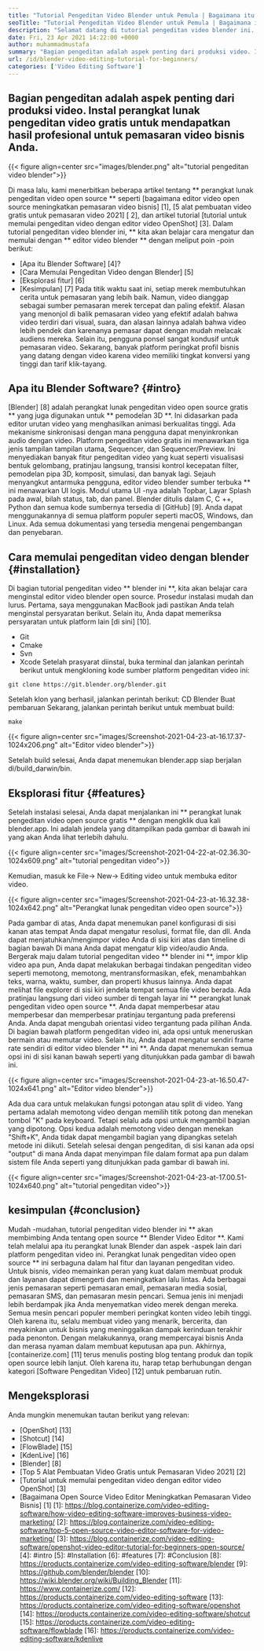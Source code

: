 ```yaml
---
title: "Tutorial Pengeditan Video Blender untuk Pemula | Bagaimana itu bekerja" 
seoTitle: "Tutorial Pengeditan Video Blender untuk Pemula | Bagaimana itu bekerja" 
description: "Selamat datang di tutorial pengeditan video blender ini. Blender adalah open-source, menawarkan efek, animasi, filter, pratinjau langsung, dan dukungan untuk menambahkan gambar." 
date: Fri, 23 Apr 2021 14:22:00 +0000
author: muhammadmustafa
summary: "Bagian pengeditan adalah aspek penting dari produksi video. Instal perangkat lunak pengeditan video gratis untuk mendapatkan hasil profesional untuk pemasaran video bisnis Anda." 
url: /id/blender-video-editing-tutorial-for-beginners/
categories: ['Video Editing Software']
---
```


## Bagian pengeditan adalah aspek penting dari produksi video. Instal perangkat lunak pengeditan video gratis untuk mendapatkan hasil profesional untuk pemasaran video bisnis Anda.

{{< figure align=center src="images/blender.png" alt="tutorial pengeditan video blender">}}

Di masa lalu, kami menerbitkan beberapa artikel tentang ** perangkat lunak pengeditan video open source ** seperti [bagaimana editor video open source meningkatkan pemasaran video bisnis] [1], [5 alat pembuatan video gratis untuk pemasaran video 2021] [ 2], dan artikel tutorial [tutorial untuk memulai pengeditan video dengan editor video OpenShot] [3]. Dalam tutorial pengeditan video blender ini, ** kita akan belajar cara mengatur dan memulai dengan ** editor video blender ** dengan meliput poin -poin berikut:
  * [Apa itu Blender Software] [4]?
  * [Cara Memulai Pengeditan Video dengan Blender] [5]
  * [Eksplorasi fitur] [6]
  * [Kesimpulan] [7]
Pada titik waktu saat ini, setiap merek membutuhkan cerita untuk pemasaran yang lebih baik. Namun, video dianggap sebagai sumber pemasaran merek tercepat dan paling efektif. Alasan yang menonjol di balik pemasaran video yang efektif adalah bahwa video terdiri dari visual, suara, dan alasan lainnya adalah bahwa video lebih pendek dan karenanya pemasar dapat dengan mudah melacak audiens mereka. Selain itu, pengguna ponsel sangat kondusif untuk pemasaran video. Sekarang, banyak platform peringkat profil bisnis yang datang dengan video karena video memiliki tingkat konversi yang tinggi dan tarif klik-tayang.

## Apa itu Blender Software? {#intro}
[Blender] [8] adalah perangkat lunak pengeditan video open source gratis ** yang juga digunakan untuk ** pemodelan 3D **. Ini didasarkan pada editor urutan video yang menghasilkan animasi berkualitas tinggi. Ada mekanisme sinkronisasi dengan mana pengguna dapat menyinkronkan audio dengan video. Platform pengeditan video gratis ini menawarkan tiga jenis tampilan tampilan utama, Sequencer, dan Sequencer/Preview. Ini menyediakan banyak fitur pengeditan video yang kuat seperti visualisasi bentuk gelombang, pratinjau langsung, transisi kontrol kecepatan filter, pemodelan pipa 3D, komposit, simulasi, dan banyak lagi.
Sejauh menyangkut antarmuka pengguna, editor video blender sumber terbuka ** ini menawarkan UI logis. Modul utama UI -nya adalah Topbar, Layar Splash pada awal, bilah status, tab, dan panel. Blender ditulis dalam C, C ++, Python dan semua kode sumbernya tersedia di [GitHub] [9]. Anda dapat menggunakannya di semua platform populer seperti macOS, Windows, dan Linux. Ada semua dokumentasi yang tersedia mengenai pengembangan dan penyebaran.

## Cara memulai pengeditan video dengan blender {#installation}
Di bagian tutorial pengeditan video ** blender ini **, kita akan belajar cara menginstal editor video blender open source. Prosedur instalasi mudah dan lurus. Pertama, saya menggunakan MacBook jadi pastikan Anda telah menginstal persyaratan berikut. Selain itu, Anda dapat memeriksa persyaratan untuk platform lain [di sini] [10].
  * Git
  * Cmake
  * Svn
  * Xcode
Setelah prasyarat diinstal, buka terminal dan jalankan perintah berikut untuk mengkloning kode sumber platform pengeditan video ini:
```
git clone https://git.blender.org/blender.git
```
Setelah klon yang berhasil, jalankan perintah berikut:
CD Blender
Buat pembaruan
Sekarang, jalankan perintah berikut untuk membuat build:
```
make
```

{{< figure align=center src="images/Screenshot-2021-04-23-at-16.17.37-1024x206.png" alt="Editor video blender">}}

Setelah build selesai, Anda dapat menemukan blender.app siap berjalan di/build_darwin/bin.

## Eksplorasi fitur {#features}
Setelah instalasi selesai, Anda dapat menjalankan ini ** perangkat lunak pengeditan video open source gratis ** dengan mengklik dua kali blender.app. Ini adalah jendela yang ditampilkan pada gambar di bawah ini yang akan Anda lihat terlebih dahulu.

{{< figure align=center src="images/Screenshot-2021-04-22-at-02.36.30-1024x609.png" alt="tutorial pengeditan video">}}

Kemudian, masuk ke File-> New-> Editing video untuk membuka editor video.

{{< figure align=center src="images/Screenshot-2021-04-23-at-16.32.38-1024x642.png" alt="Perangkat lunak pengeditan video open source">}}

Pada gambar di atas, Anda dapat menemukan panel konfigurasi di sisi kanan atas tempat Anda dapat mengatur resolusi, format file, dan dll. Anda dapat menjatuhkan/mengimpor video Anda di sisi kiri atas dan timeline di bagian bawah Di mana Anda dapat mengatur klip video/audio Anda.
Bergerak maju dalam tutorial pengeditan video ** blender ini **, impor klip video apa pun, Anda dapat melakukan berbagai tindakan pengeditan video seperti memotong, memotong, mentransformasikan, efek, menambahkan teks, warna, waktu, sumber, dan properti khusus lainnya. Anda dapat melihat file explorer di sisi kiri jendela tempat semua file video berada. Ada pratinjau langsung dari video sumber di tengah layar ini ** perangkat lunak pengeditan video open source **. Anda dapat memperbesar atau memperbesar dan memperbesar pratinjau tergantung pada preferensi Anda. Anda dapat mengubah orientasi video tergantung pada pilihan Anda. Di bagian bawah platform pengeditan video ini, ada opsi untuk meneruskan bermain atau memutar video. Selain itu, Anda dapat mengatur sendiri frame rate sendiri di editor video blender ** ini **. Anda dapat menemukan semua opsi ini di sisi kanan bawah seperti yang ditunjukkan pada gambar di bawah ini.

{{< figure align=center src="images/Screenshot-2021-04-23-at-16.50.47-1024x641.png" alt="Editor video blender">}}

Ada dua cara untuk melakukan fungsi potongan atau split di video. Yang pertama adalah memotong video dengan memilih titik potong dan menekan tombol "K" pada keyboard. Tetapi selalu ada opsi untuk mengambil bagian yang dipotong. Opsi kedua adalah memotong video dengan menekan "Shift+K", Anda tidak dapat mengambil bagian yang dipangkas setelah metode ini diikuti. Setelah selesai dengan pengeditan, di sisi kanan ada opsi "output" di mana Anda dapat menyimpan file dalam format apa pun dalam sistem file Anda seperti yang ditunjukkan pada gambar di bawah ini.

{{< figure align=center src="images/Screenshot-2021-04-23-at-17.00.51-1024x640.png" alt="tutorial pengeditan video">}}


## kesimpulan {#conclusion}
Mudah -mudahan, tutorial pengeditan video blender ini ** akan membimbing Anda tentang open source ** Blender Video Editor **. Kami telah melalui apa itu perangkat lunak Blender dan aspek -aspek lain dari platform pengeditan video ini. Perangkat lunak pengeditan video open source ** ini serbaguna dalam hal fitur dan layanan pengeditan video. Untuk bisnis, video memainkan peran yang kuat dalam membuat produk dan layanan dapat dimengerti dan meningkatkan lalu lintas. Ada berbagai jenis pemasaran seperti pemasaran email, pemasaran media sosial, pemasaran SMS, dan pemasaran mesin pencari. Semua jenis ini menjadi lebih berdampak jika Anda menyematkan video merek dengan mereka. Semua mesin pencari populer memberi peringkat konten video lebih tinggi. Oleh karena itu, selalu membuat video yang menarik, bercerita, dan meyakinkan untuk bisnis yang meninggalkan dampak kerinduan terakhir pada penonton. Dengan melakukannya, orang mempercayai bisnis Anda dan merasa nyaman dalam membuat keputusan apa pun.
Akhirnya, [containerize.com] [11] terus menulis posting blog tentang produk dan topik open source lebih lanjut. Oleh karena itu, harap tetap berhubungan dengan kategori [Software Pengeditan Video] [12] untuk pembaruan rutin.

## Mengeksplorasi
Anda mungkin menemukan tautan berikut yang relevan:
  * [OpenShot] [13]
  * [Shotcut] [14]
  * [FlowBlade] [15]
  * [KdenLive] [16]
  * [Blender] [8]
  * [Top 5 Alat Pembuatan Video Gratis untuk Pemasaran Video 2021] [2]
  * [Tutorial untuk memulai pengeditan video dengan editor video OpenShot] [3]
  * [Bagaimana Open Source Video Editor Meningkatkan Pemasaran Video Bisnis] [1]
[1]: https://blog.containerize.com/video-editing-software/how-video-editing-software-improves-business-video-marketing/
[2]: https://blog.containerize.com/video-editing-software/top-5-open-source-video-editor-software-for-video-marketing/
[3]: https://blog.containerize.com/video-editing-software/openshot-video-editor-tutorial-for-beginners-open-source/
[4]: #intro
[5]: #Installation
[6]: #features
[7]: #Conclusion
[8]: https://products.containerize.com/video-editing-software/blender
[9]: https://github.com/blender/blender
[10]: https://wiki.blender.org/wiki/Building_Blender
[11]: https://www.containerize.com/
[12]: https://products.containerize.com/video-editing-software
[13]: https://products.containerize.com/video-editing-software/openshot
[14]: https://products.containerize.com/video-editing-software/shotcut
[15]: https://products.containerize.com/video-editing-software/flowblade
[16]: https://products.containerize.com/video-editing-software/kdenlive
